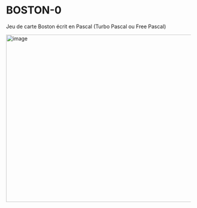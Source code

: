 # BOSTON-0
Jeu de carte Boston écrit en Pascal (Turbo Pascal ou Free Pascal)

<img width="639" height="457" alt="image" src="https://github.com/user-attachments/assets/4107e5c1-e984-4701-a8b1-cd53676faa86" />


